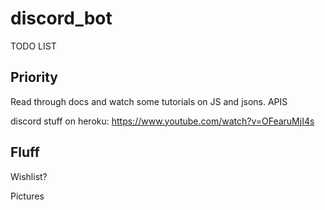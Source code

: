 # discord_bot

TODO LIST

## Priority
Read through docs and watch some tutorials on JS and jsons. APIS

discord stuff on heroku: https://www.youtube.com/watch?v=OFearuMjI4s


## Fluff

Wishlist?
    
Pictures